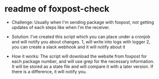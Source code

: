 # readme of foxpost-check 

- Challenge:
  Usually when I'm sending package with foxpost, not getting updates of each steps like when I'm the receiver.

- Solution:
  I've created this script which you can place under a cronjob and will notify you about changes.
  1, will write into logs with logger
  2, you can create a slack webhook and it will notify about it

- How it works:
  The script will download the website from foxpost for each package number, and will use grep for the necessary information. It will be stored as a state file and will compare it with a later version. If there is a difference, it will notify you.
